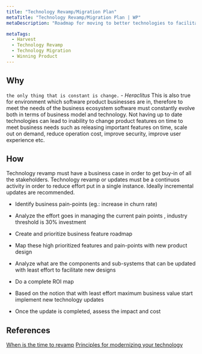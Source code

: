 ```yaml
---
title: "Technology Revamp/Migration Plan"
metaTitle: "Technology Revamp/Migration Plan | WP"
metaDescription: "Roadmap for moving to better technologies to facilitate rapid response process, while boosting security, availability, performance and agility."

metaTags:
  - Harvest
  - Technology Revamp
  - Technology Migration
  - Winning Product
---
```



## Why

`the only thing that is constant is change.` - _Heraclitus_
This is also true for environment which software product businesses are in, therefore to meet the needs of the business ecosystem software must constantly evolve both in terms of business model and technology. Not having up to date technologies can lead to inability to change product features on time to meet business needs such as releasing important features on time, scale out on demand, reduce operation cost, improve security, improve user experience etc.   

## How

Technology revamp must have a business case in order to get buy-in of all the stakeholders. Technology revamp or updates must be a continuos activity in order to reduce effort put in a single instance. Ideally incremental updates are recommended.

- Identify business pain-points (eg.: increase in churn rate)

- Analyze the effort goes in managing the current pain points , industry threshold is 30% investment

- Create and prioritize business feature roadmap

- Map these high prioritized features and pain-points with new product design

- Analyze what are the components and sub-systems that can be updated with least effort to facilitate new designs

- Do a complete ROI map

- Based on the notion that with least effort maximum business value start implement new technology updates

- Once the update is completed, assess the impact and cost

## References
[When is the time to revamp](https://www.forbes.com/sites/forbestechcouncil/2018/08/14/when-is-the-right-time-to-revamp-important-software/#27abbaa15d85)
[Principles for modernizing your technology](https://www.strategy-business.com/article/10-Principles-for-Modernizing-Your-Companys-Technology?gko=6ff05)
